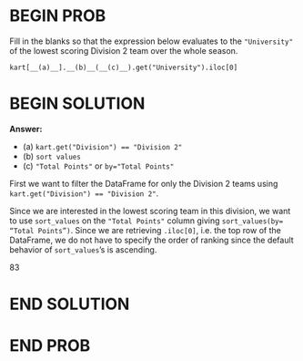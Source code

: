 # BEGIN PROB

Fill in the blanks so that the expression below evaluates to the `"University"` of the lowest scoring Division 2 team over the whole season.

`kart[__(a)__].__(b)__(__(c)__).get("University").iloc[0]`

# BEGIN SOLUTION

**Answer:** 
- (a) `kart.get("Division") == "Division 2"`
- (b) `sort values`
- (c) `"Total Points"` or `by="Total Points"`

First we want to filter the DataFrame for only the Division 2 teams using `kart.get("Division") == "Division 2"`. 

Since we are interested in the lowest scoring team in this division, we want to use `sort_values` on the `"Total Points"` column giving `sort_values(by= “Total Points”)`. Since we are retrieving `.iloc[0]`, i.e. the top row of the DataFrame, we do not have to specify the order of ranking since the default behavior of `sort_values`’s is ascending. 


<average>83</average>

# END SOLUTION

# END PROB

